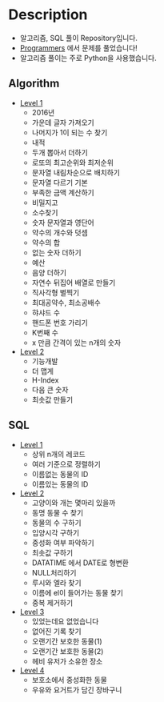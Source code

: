 # Description
  - 알고리즘, SQL 풀이 Repository입니다.
  - [Programmers](https://programmers.co.kr/) 에서 문제를 풀었습니다!
  - 알고리즘 풀이는 주로 Python을 사용했습니다.
 ## Algorithm 
  - [Level 1](https://github.com/KanuKim97/Algorithm/tree/main/level1)
    - 2016년
    - 가운데 글자 가져오기
    - 나머지가 1이 되는 수 찾기 
    - 내적
    - 두개 뽑아서 더하기
    - 로또의 최고순위와 최저순위
    - 문자열 내림차순으로 배치하기 
    - 문자열 다르기 기본
    - 부족한 금액 계산하기
    - 비밀지고
    - 소수찾기
    - 숫자 문자열과 영단어
    - 약수의 개수와 덧셈
    - 약수의 합
    - 없는 숫자 더하기
    - 예산
    - 음양 더하기
    - 자연수 뒤집어 배열로 만들기
    - 직사각형 별찍기
    - 최대공약수, 최소공배수
    - 햐샤드 수
    - 핸드폰 번호 가리기
    - K번째 수 
    - x 만큼 간격이 있는 n개의 숫자 
  - [Level 2](https://github.com/KanuKim97/Algorithm/tree/main/level2)
    - 기능개발
    - 더 맵게
    - H-Index
    - 다음 큰 숫자
    - 최솟값 만들기
## SQL 
  - [Level 1](https://github.com/KanuKim97/Algorithm/tree/main/sql/level1)
    - 상위 n개의 레코드 
    - 여러 기준으로 정렬하기 
    - 이름없는 동물의 ID 
    - 이름있는 동물의 ID
  - [Level 2](https://github.com/KanuKim97/Algorithm/tree/main/sql/level2)
    - 고양이와 개는 몇마리 있을까
    - 동명 동물 수 찾기
    - 동물의 수 구하기
    - 입양시각 구하기
    - 중성화 여부 파악하기
    - 최솟값 구하기
    - DATATIME 에서 DATE로 형변환
    - NULL처리하기
    - 루시와 엘라 찾기
    - 이름에 el이 들어가는 동물 찾기
    - 중복 제거하기
  - [Level 3](https://github.com/KanuKim97/Algorithm/tree/main/sql/level3)
    - 있었는데요 없었습니다
    - 없어진 기록 찾기
    - 오랜기간 보호한 동물(1)
    - 오랜기간 보호한 동물(2)
    - 헤비 유저가 소유한 장소
  - [Level 4](https://github.com/KanuKim97/Algorithm/tree/main/sql/level4)
    - 보호소에서 중성화한 동물
    - 우유와 요거트가 담긴 장바구니 
